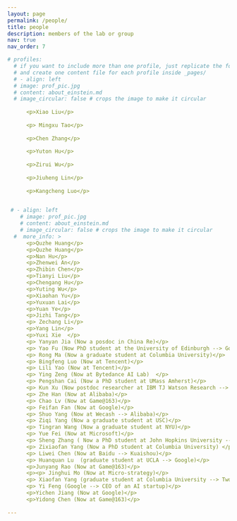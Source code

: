 ```yaml
---
layout: page
permalink: /people/
title: people
description: members of the lab or group
nav: true
nav_order: 7

# profiles:
  # if you want to include more than one profile, just replicate the following block
  # and create one content file for each profile inside _pages/
  # - align: left
  # image: prof_pic.jpg
  # content: about_einstein.md
  # image_circular: false # crops the image to make it circular
    
      <p>Xiao Liu</p>
      
      <p> Mingxu Tao</p>
      
      <p>Chen Zhang</p>
      
      <p>Yuton Hu</p>
      
      <p>Zirui Wu</p>
      
      <p>Jiuheng Lin</p>
      
      <p>Kangcheng Luo</p>

   
 # - align: left
    # image: prof_pic.jpg
    # content: about_einstein.md
    # image_circular: false # crops the image to make it circular
  #  more_info: >
      <p>Quzhe Huang</p>
      <p>Quzhe Huang</p>
      <p>Nan Hu</p>
      <p>Zhenwei An</p>
      <p>Zhibin Chen</p>
      <p>Tianyi Liu</p>
      <p>Chengang Hu</p>
      <p>Yuting Wu</p>
      <p>Xiaohan Yu</p>
      <p>Yuxuan Lai</p>
      <p>Yuan Ye</p>
      <p>Jizhi Tang</p>
      <p> Zechang Li</p>
      <p>Yang Lin</p>
      <p>Yuxi Xie  </p>
      <p> Yanyan Jia (Now a posdoc in China Re)</p>
      <p> Yao Fu (Now PhD student at the University of Edinburgh --> Google Deepmind )</p>
      <p> Rong Ma (Now a graduate student at Columbia University)</p>
      <p> Bingfeng Luo (Now at Tencent)</p>
      <p> Lili Yao (Now at Tencent)</p>
      <p> Ying Zeng (Now at Bytedance AI Lab)  </p>
      <p> Pengshan Cai (Now a PhD student at UMass Amherst)</p>
      <p> Kun Xu (Now postdoc researcher at IBM TJ Watson Research -->  Kuaishou)</p>
      <p> Zhe Han (Now at Alibaba)</p>
      <p> Chao Lv (Now at Game@163)</p>
      <p> Feifan Fan (Now at Google)</p>
      <p> Shuo Yang (Now at Wecash --> Alibaba)</p>
      <p> Ziqi Yang (Now a graduate student at USC)</p>
      <p> Tingran Wang (Now a graduate student at NYU)</p>
      <p> Yue Fei (Now at Microsoft)</p>
      <p> Sheng Zhang ( Now a PhD student at John Hopkins University --> Researcher at Microsoft Research)</p>
      <p> Zixiaofan Yang (Now a PhD student at Columbia University) </p>
      <p> Liwei Chen (Now at Baidu --> Kuaishou)</p>
      <p> Huanquan Lu  (graduate student at UCLA --> Google)</p>
      <p>Junyang Rao (Now at Game@163)</p>
      <p><p> Jinghui Mo (Now at Micro-strategy)</p>
      <p> Xiaofan Yang (graduate student at Columbia University --> Two Sigma)</p>
      <p> Yi Feng (Google --> CEO of an AI startup)</p>
      <p>Yichen Jiang (Now at Google)</p>
      <p>Yidong Chen (Now at Game@163)</p>
   
---
```

